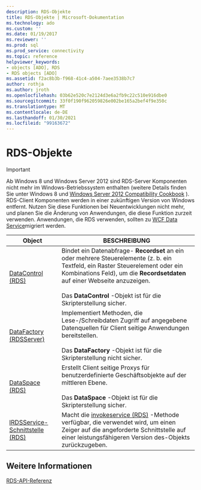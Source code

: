 ```yaml
---
description: RDS-Objekte
title: RDS-Objekte | Microsoft-Dokumentation
ms.technology: ado
ms.custom: ''
ms.date: 01/19/2017
ms.reviewer: ''
ms.prod: sql
ms.prod_service: connectivity
ms.topic: reference
helpviewer_keywords:
- objects [ADO], RDS
- RDS objects [ADO]
ms.assetid: f2ac8b3b-f968-41c4-a504-7aee3538b7c7
author: rothja
ms.author: jroth
ms.openlocfilehash: 03b62e520c7e2124d3e6a2fb9c22c510e916dbe0
ms.sourcegitcommit: 33f0f190f962059826e002be165a2bef4f9e350c
ms.translationtype: MT
ms.contentlocale: de-DE
ms.lasthandoff: 01/30/2021
ms.locfileid: "99163672"
---
```

# <a name="rds-objects"></a>RDS-Objekte
> [!IMPORTANT]
>  Ab Windows 8 und Windows Server 2012 sind RDS-Server Komponenten nicht mehr im Windows-Betriebssystem enthalten (weitere Details finden Sie unter Windows 8 und [Windows Server 2012 Compatibility Cookbook](https://www.microsoft.com/download/details.aspx?id=27416) ). RDS-Client Komponenten werden in einer zukünftigen Version von Windows entfernt. Nutzen Sie diese Funktionen bei Neuentwicklungen nicht mehr, und planen Sie die Änderung von Anwendungen, die diese Funktion zurzeit verwenden. Anwendungen, die RDS verwenden, sollten zu [WCF Data Service](/dotnet/framework/wcf/)migriert werden.  
  
|Object|BESCHREIBUNG|  
|-|-|  
|[DataControl (RDS)](./datacontrol-object-rds.md)|Bindet ein Datenabfrage- **Recordset** an ein oder mehrere Steuerelemente (z. b. ein Textfeld, ein Raster Steuerelement oder ein Kombinations Feld), um die **Recordsetdaten** auf einer Webseite anzuzeigen.<br /><br /> Das **DataControl** -Objekt ist für die Skripterstellung sicher.|  
|[DataFactory (RDSServer)](./datafactory-object-rdsserver.md)|Implementiert Methoden, die Lese-/Schreibdaten Zugriff auf angegebene Datenquellen für Client seitige Anwendungen bereitstellen.<br /><br /> Das **DataFactory** -Objekt ist für die Skripterstellung nicht sicher.|  
|[DataSpace (RDS)](./dataspace-object-rds.md)|Erstellt Client seitige Proxys für benutzerdefinierte Geschäftsobjekte auf der mittleren Ebene.<br /><br /> Das **DataSpace** -Objekt ist für die Skripterstellung sicher.|  
|[IRDSService-Schnittstelle (RDS)](./irdsservice-interface-rds.md)|Macht die [invokeservice (RDS)](./invokeservice-rds.md) -Methode verfügbar, die verwendet wird, um einen Zeiger auf die angeforderte Schnittstelle auf einer leistungsfähigeren Version des-Objekts zurückzugeben.|  
  
## <a name="see-also"></a>Weitere Informationen  
 [RDS-API-Referenz](./rds-api-reference.md)